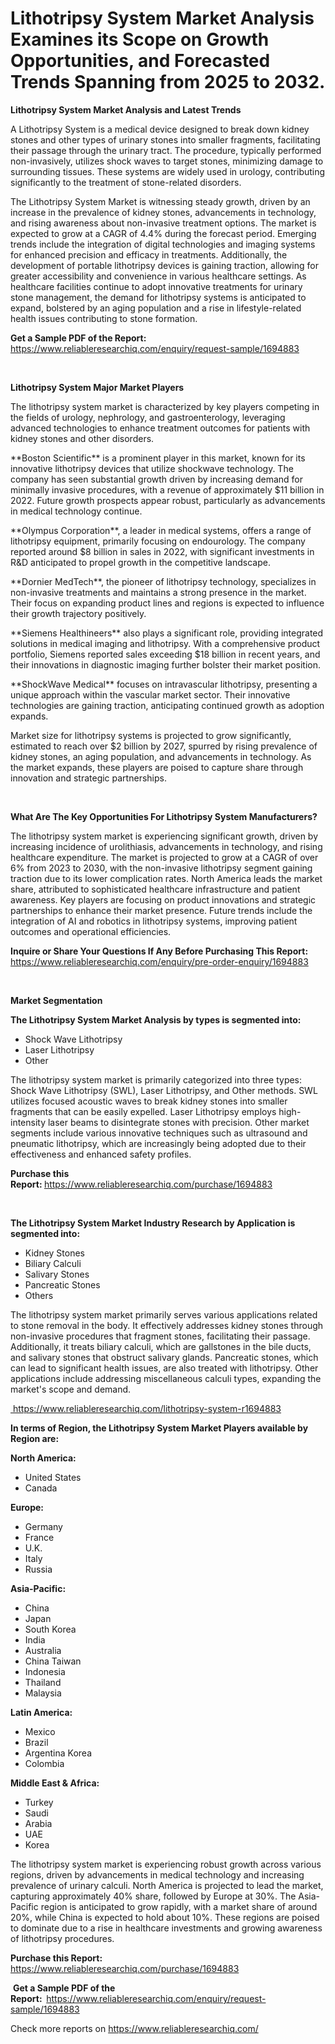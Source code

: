 <p><h1>Lithotripsy System Market Analysis Examines its Scope on Growth Opportunities, and Forecasted Trends Spanning from 2025 to 2032.</h1></p><p><strong>Lithotripsy System Market Analysis and Latest Trends</strong></p>
<p><p>A Lithotripsy System is a medical device designed to break down kidney stones and other types of urinary stones into smaller fragments, facilitating their passage through the urinary tract. The procedure, typically performed non-invasively, utilizes shock waves to target stones, minimizing damage to surrounding tissues. These systems are widely used in urology, contributing significantly to the treatment of stone-related disorders.</p><p>The Lithotripsy System Market is witnessing steady growth, driven by an increase in the prevalence of kidney stones, advancements in technology, and rising awareness about non-invasive treatment options. The market is expected to grow at a CAGR of 4.4% during the forecast period. Emerging trends include the integration of digital technologies and imaging systems for enhanced precision and efficacy in treatments. Additionally, the development of portable lithotripsy devices is gaining traction, allowing for greater accessibility and convenience in various healthcare settings. As healthcare facilities continue to adopt innovative treatments for urinary stone management, the demand for lithotripsy systems is anticipated to expand, bolstered by an aging population and a rise in lifestyle-related health issues contributing to stone formation.</p></p>
<p><strong>Get a Sample PDF of the Report:&nbsp;</strong> <a href="https://www.reliableresearchiq.com/enquiry/request-sample/1694883?utm_campaign=2446&utm_medium=2&utm_source=Github&utm_content=ia&utm_term=03032025&utm_id=lithotripsy-system">https://www.reliableresearchiq.com/enquiry/request-sample/1694883</a></p>
<p>&nbsp;</p>
<p><strong>Lithotripsy System Major Market Players</strong></p>
<p><p>The lithotripsy system market is characterized by key players competing in the fields of urology, nephrology, and gastroenterology, leveraging advanced technologies to enhance treatment outcomes for patients with kidney stones and other disorders. </p><p>**Boston Scientific** is a prominent player in this market, known for its innovative lithotripsy devices that utilize shockwave technology. The company has seen substantial growth driven by increasing demand for minimally invasive procedures, with a revenue of approximately $11 billion in 2022. Future growth prospects appear robust, particularly as advancements in medical technology continue.</p><p>**Olympus Corporation**, a leader in medical systems, offers a range of lithotripsy equipment, primarily focusing on endourology. The company reported around $8 billion in sales in 2022, with significant investments in R&D anticipated to propel growth in the competitive landscape.</p><p>**Dornier MedTech**, the pioneer of lithotripsy technology, specializes in non-invasive treatments and maintains a strong presence in the market. Their focus on expanding product lines and regions is expected to influence their growth trajectory positively.</p><p>**Siemens Healthineers** also plays a significant role, providing integrated solutions in medical imaging and lithotripsy. With a comprehensive product portfolio, Siemens reported sales exceeding $18 billion in recent years, and their innovations in diagnostic imaging further bolster their market position.</p><p>**ShockWave Medical** focuses on intravascular lithotripsy, presenting a unique approach within the vascular market sector. Their innovative technologies are gaining traction, anticipating continued growth as adoption expands.</p><p>Market size for lithotripsy systems is projected to grow significantly, estimated to reach over $2 billion by 2027, spurred by rising prevalence of kidney stones, an aging population, and advancements in technology. As the market expands, these players are poised to capture share through innovation and strategic partnerships.</p></p>
<p>&nbsp;</p>
<p><strong>What Are The Key Opportunities For Lithotripsy System Manufacturers?</strong></p>
<p><p>The lithotripsy system market is experiencing significant growth, driven by increasing incidence of urolithiasis, advancements in technology, and rising healthcare expenditure. The market is projected to grow at a CAGR of over 6% from 2023 to 2030, with the non-invasive lithotripsy segment gaining traction due to its lower complication rates. North America leads the market share, attributed to sophisticated healthcare infrastructure and patient awareness. Key players are focusing on product innovations and strategic partnerships to enhance their market presence. Future trends include the integration of AI and robotics in lithotripsy systems, improving patient outcomes and operational efficiencies.</p></p>
<p><strong>Inquire or Share Your Questions If Any Before Purchasing This Report:</strong> <a href="https://www.reliableresearchiq.com/enquiry/pre-order-enquiry/1694883?utm_campaign=2446&utm_medium=2&utm_source=Github&utm_content=ia&utm_term=03032025&utm_id=lithotripsy-system">https://www.reliableresearchiq.com/enquiry/pre-order-enquiry/1694883</a></p>
<p>&nbsp;</p>
<p><strong>Market Segmentation</strong></p>
<p><strong>The Lithotripsy System Market Analysis by types is segmented into:</strong></p>
<p><ul><li>Shock Wave Lithotripsy</li><li>Laser Lithotripsy</li><li>Other</li></ul></p>
<p><p>The lithotripsy system market is primarily categorized into three types: Shock Wave Lithotripsy (SWL), Laser Lithotripsy, and Other methods. SWL utilizes focused acoustic waves to break kidney stones into smaller fragments that can be easily expelled. Laser Lithotripsy employs high-intensity laser beams to disintegrate stones with precision. Other market segments include various innovative techniques such as ultrasound and pneumatic lithotripsy, which are increasingly being adopted due to their effectiveness and enhanced safety profiles.</p></p>
<p><strong>Purchase this Report:&nbsp;</strong><a href="https://www.reliableresearchiq.com/purchase/1694883?utm_campaign=2446&utm_medium=2&utm_source=Github&utm_content=ia&utm_term=03032025&utm_id=lithotripsy-system">https://www.reliableresearchiq.com/purchase/1694883</a></p>
<p>&nbsp;</p>
<p><strong>The Lithotripsy System Market Industry Research by Application is segmented into:</strong></p>
<p><ul><li>Kidney Stones</li><li>Biliary Calculi</li><li>Salivary Stones</li><li>Pancreatic Stones</li><li>Others</li></ul></p>
<p><p>The lithotripsy system market primarily serves various applications related to stone removal in the body. It effectively addresses kidney stones through non-invasive procedures that fragment stones, facilitating their passage. Additionally, it treats biliary calculi, which are gallstones in the bile ducts, and salivary stones that obstruct salivary glands. Pancreatic stones, which can lead to significant health issues, are also treated with lithotripsy. Other applications include addressing miscellaneous calculi types, expanding the market's scope and demand.</p></p>
<p><a href="https://www.reliableresearchiq.com/lithotripsy-system-r1694883?utm_campaign=2446&utm_medium=2&utm_source=Github&utm_content=ia&utm_term=03032025&utm_id=lithotripsy-system">&nbsp;https://www.reliableresearchiq.com/lithotripsy-system-r1694883</a></p>
<p><strong>In terms of Region, the Lithotripsy System Market Players available by Region are:</strong></p>
<p>
    <p> <strong> North America: </strong>
        <ul>
            <li>United States</li>
            <li>Canada</li>
        </ul>
        </p> 
    <p> <strong> Europe: </strong>
        <ul>
            <li>Germany</li>
            <li>France</li>
            <li>U.K.</li>
            <li>Italy</li>
            <li>Russia</li>
        </ul>
        </p> 
    <p> <strong> Asia-Pacific: </strong>
        <ul>
            <li>China</li>
            <li>Japan</li>
            <li>South Korea</li>
            <li>India</li>
            <li>Australia</li>
            <li>China Taiwan</li>
            <li>Indonesia</li>
            <li>Thailand</li>
            <li>Malaysia</li>
        </ul>
        </p> 
    <p> <strong> Latin America: </strong>
        <ul>
            <li>Mexico</li>
            <li>Brazil</li>
            <li>Argentina Korea</li>
            <li>Colombia</li>
        </ul>
        </p> 
    <p> <strong> Middle East & Africa: </strong>
        <ul>
            <li>Turkey</li>
            <li>Saudi</li>
            <li>Arabia</li>
            <li>UAE</li>
            <li>Korea</li>
        </ul>
    </p>
    </p>
<p><p>The lithotripsy system market is experiencing robust growth across various regions, driven by advancements in medical technology and increasing prevalence of urinary calculi. North America is projected to lead the market, capturing approximately 40% share, followed by Europe at 30%. The Asia-Pacific region is anticipated to grow rapidly, with a market share of around 20%, while China is expected to hold about 10%. These regions are poised to dominate due to a rise in healthcare investments and growing awareness of lithotripsy procedures.</p></p>
<p><strong>Purchase this Report: </strong><a href="https://www.reliableresearchiq.com/purchase/1694883?utm_campaign=2446&utm_medium=2&utm_source=Github&utm_content=ia&utm_term=03032025&utm_id=lithotripsy-system">https://www.reliableresearchiq.com/purchase/1694883</a></p>
<p>&nbsp;<strong>Get a Sample PDF of the Report:&nbsp;&nbsp;</strong><a href="https://www.reliableresearchiq.com/enquiry/request-sample/1694883?utm_campaign=2446&utm_medium=2&utm_source=Github&utm_content=ia&utm_term=03032025&utm_id=lithotripsy-system">https://www.reliableresearchiq.com/enquiry/request-sample/1694883</a></p>
<p><strong></strong></p>
<p>Check more reports on <a href="https://www.reliableresearchiq.com/?utm_campaign=2446&utm_medium=2&utm_source=Github&utm_content=ia&utm_term=03032025&utm_id=lithotripsy-system">https://www.reliableresearchiq.com/</a></p>